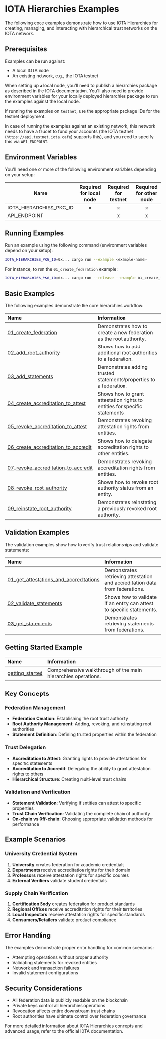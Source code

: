 # IOTA Hierarchies Examples

The following code examples demonstrate how to use IOTA Hierarchies for creating, managing, and interacting with hierarchical trust networks on the IOTA network.

## Prerequisites

Examples can be run against:

- A local IOTA node
- An existing network, e.g., the IOTA testnet

When setting up a local node, you'll need to publish a hierarchies package as described in the IOTA documentation. You'll also need to provide environment variables for your locally deployed hierarchies package to run the examples against the local node.

If running the examples on `testnet`, use the appropriate package IDs for the testnet deployment.

In case of running the examples against an existing network, this network needs to have a faucet to fund your accounts (the IOTA testnet (`https://api.testnet.iota.cafe`) supports this), and you need to specify this via `API_ENDPOINT`.

## Environment Variables

You'll need one or more of the following environment variables depending on your setup:

| Name                    | Required for local node | Required for testnet | Required for other node |
| ----------------------- | :---------------------: | :------------------: | :---------------------: |
| IOTA_HIERARCHIES_PKG_ID |            x            |          x           |            x            |
| API_ENDPOINT            |                         |          x           |            x            |

## Running Examples

Run an example using the following command (environment variables depend on your setup):

```bash
IOTA_HIERARCHIES_PKG_ID=0x... cargo run --example <example-name>
```

For instance, to run the `01_create_federation` example:

```bash
IOTA_HIERARCHIES_PKG_ID=0x... cargo run --release --example 01_create_federation
```

## Basic Examples

The following examples demonstrate the core hierarchies workflow:

| Name                                                                          | Information                                                                |
| :---------------------------------------------------------------------------- | :------------------------------------------------------------------------- |
| [01_create_federation](01_create_federation.rs)                               | Demonstrates how to create a new federation as the root authority.         |
| [02_add_root_authority](02_add_root_authority.rs)                             | Shows how to add additional root authorities to a federation.              |
| [03_add_statements](03_add_statements.rs)                                     | Demonstrates adding trusted statements/properties to a federation.         |
| [04_create_accreditation_to_attest](04_create_accreditation_to_attest.rs)     | Shows how to grant attestation rights to entities for specific statements. |
| [05_revoke_accreditation_to_attest](05_revoke_accreditation_to_attest.rs)     | Demonstrates revoking attestation rights from entities.                    |
| [06_create_accreditation_to_accredit](06_create_accreditation_to_accredit.rs) | Shows how to delegate accreditation rights to other entities.              |
| [07_revoke_accreditation_to_accredit](07_revoke_accreditation_to_accredit.rs) | Demonstrates revoking accreditation rights from entities.                  |
| [08_revoke_root_authority](08_revoke_root_authority.rs)                       | Shows how to revoke root authority status from an entity.                  |
| [09_reinstate_root_authority](09_reinstate_root_authority.rs)                 | Demonstrates reinstating a previously revoked root authority.              |

## Validation Examples

The validation examples show how to verify trust relationships and validate statements:

| Name                                                                                           | Information                                                                  |
| :--------------------------------------------------------------------------------------------- | :--------------------------------------------------------------------------- |
| [01_get_attestations_and_accreditations](validation/01_get_attestations_and_accreditations.rs) | Demonstrates retrieving attestation and accreditation data from federations. |
| [02_validate_statements](validation/02_validate_statements.rs)                                 | Shows how to validate if an entity can attest to specific statements.        |
| [03_get_statements](validation/03_get_statements.rs)                                           | Demonstrates retrieving statements from federations.                         |

## Getting Started Example

| Name                                                  | Information                                                   |
| :---------------------------------------------------- | :------------------------------------------------------------ |
| [getting_started](getting_started/getting_started.rs) | Comprehensive walkthrough of the main hierarchies operations. |

## Key Concepts

### Federation Management

- **Federation Creation**: Establishing the root trust authority
- **Root Authority Management**: Adding, revoking, and reinstating root authorities
- **Statement Definition**: Defining trusted properties within the federation

### Trust Delegation

- **Accreditation to Attest**: Granting rights to provide attestations for specific statements
- **Accreditation to Accredit**: Delegating the ability to grant attestation rights to others
- **Hierarchical Structure**: Creating multi-level trust chains

### Validation and Verification

- **Statement Validation**: Verifying if entities can attest to specific properties
- **Trust Chain Verification**: Validating the complete chain of authority
- **On-chain vs Off-chain**: Choosing appropriate validation methods for performance

## Example Scenarios

### University Credential System

1. **University** creates federation for academic credentials
2. **Departments** receive accreditation rights for their domain
3. **Professors** receive attestation rights for specific courses
4. **External Verifiers** validate student credentials

### Supply Chain Verification

1. **Certification Body** creates federation for product standards
2. **Regional Offices** receive accreditation rights for their territories
3. **Local Inspectors** receive attestation rights for specific standards
4. **Consumers/Retailers** validate product compliance

## Error Handling

The examples demonstrate proper error handling for common scenarios:

- Attempting operations without proper authority
- Validating statements for revoked entities
- Network and transaction failures
- Invalid statement configurations

## Security Considerations

- All federation data is publicly readable on the blockchain
- Private keys control all hierarchies operations
- Revocation affects entire downstream trust chains
- Root authorities have ultimate control over federation governance

For more detailed information about IOTA Hierarchies concepts and advanced usage, refer to the official IOTA documentation.
